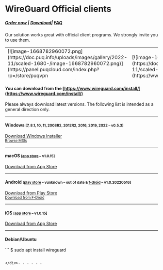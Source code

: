 # WireGuard Official clients

##### [Order now](https://panel.puqcloud.com/index.php?rp=/store/puqvpn) | [Download](https://download.puqcloud.com/cp/puqvpncp/)| [FAQ](https://faq.puqcloud.com)

Our solution works great with official client programs. We strongly invite you to use them.

<table id="bkmrk-" style="height: 107px; width: 100%; border-style: hidden;"><tbody><tr style="height: 107px;"><td style="width: 50%; height: 107px;">[![image-1668782960072.png](https://doc.puq.info/uploads/images/gallery/2022-11/scaled-1680-/image-1668782960072.png)](https://panel.puqcloud.com/index.php?rp=/store/puqvpn "https://panel.puqcloud.com/index.php?rp=/store/puqvpn")</td><td style="width: 50%; height: 107px;">[![image-1668783561800.png](https://doc.puq.info/uploads/images/gallery/2022-11/scaled-1680-/image-1668783561800.png)](https://www.wireguard.com/ "https://www.wireguard.com/")</td></tr></tbody></table>

#### You can download from the [https://www.wireguard.com/install/](https://www.wireguard.com/install/)

Please always download latest versions. The following list is intended as a general direction only.

- - - - - -

#### Windows <small>\[7, 8.1, 10, 11, 2008R2, 2012R2, 2016, 2019, 2022<span class="distro-status" data-distro="windowsdl" data-package="win"> – v<span class="distro-status-uptodate">0.5.3</span></span>\]</small>

[Download Windows Installer](https://download.wireguard.com/windows-client/wireguard-installer.exe)  
<small>[Browse MSIs](https://download.wireguard.com/windows-client/)</small>

- - - - - -

#### macOS <small>\[[app store](https://itunes.apple.com/us/app/wireguard/id1451685025?ls=1&mt=12)<span class="distro-status" data-distro="macos" data-package="apple"> – v<span class="distro-status-uptodate">1.0.15</span></span>\]</small>

[Download from App Store](https://itunes.apple.com/us/app/wireguard/id1451685025?ls=1&mt=12)

- - - - - -

#### Android <small>\[[play store](https://play.google.com/store/apps/details?id=com.wireguard.android)<span class="distro-status" data-distro="playstore" data-package="apk"> – v<span class="distro-status-outofdate">unknown – out of date</span></span> &amp; [f-droid](https://f-droid.org/en/packages/com.wireguard.android/)<span class="distro-status" data-distro="fdroid" data-package="apk"> – v<span class="distro-status-uptodate">1.0.20220516</span></span>\]</small>

[Download from Play Store](https://play.google.com/store/apps/details?id=com.wireguard.android)  
<small>[Download from F-Droid](https://f-droid.org/en/packages/com.wireguard.android/)</small>

- - - - - -

#### iOS <small>\[[app store](https://itunes.apple.com/us/app/wireguard/id1441195209?ls=1&mt=8)<span class="distro-status" data-distro="ios" data-package="apple"> – v<span class="distro-status-uptodate">1.0.15</span></span>\]</small>

[Download from App Store](https://itunes.apple.com/us/app/wireguard/id1441195209?ls=1&mt=8)

- - - - - -

#### Debian/Ubuntu

<div id="bkmrk-%24-sudo-apt-install-w">```
$ sudo apt install wireguard

```

</div>- - - - - -